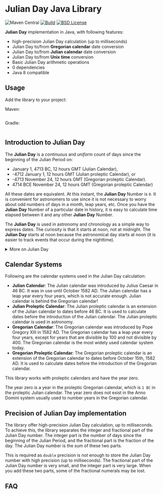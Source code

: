 # Julian Day Java Library

![Maven Central](https://img.shields.io/maven-central/v/org.jodd/jodd-julian-day)
[![Build](https://github.com/igr/julian-day/actions/workflows/build.yml/badge.svg?branch=main)](https://github.com/igr/julian-day/actions/workflows/build.yml)
[![BSD License](https://img.shields.io/badge/license-BSD--2--Clause-blue.svg)](https://github.com/oblac/jodd-util/blob/master/LICENSE)


**Julian Day** implementation in Java, with following features:

+ high-precision Julian Day calculation (up to milliseconds)
+ Julian Day to/from **Gregorian calendar** date conversion
+ Julian Day to/from **Julian calendar** date conversion
+ Julian Day to/from **Unix time** conversion
+ Basic Julian Day arithmetic operations
+ 0 dependencies
+ Java 8 compatible

## Usage

Add the library to your project:

Maven:

```xml

```

Gradle:

```groovy

```


## Introduction to Julian Day

The **Julian Day** is a _continuous_ and _uniform_ count of days since the beginning of the Julian Period on:

+ January 1, 4713 BC, 12 hours GMT (Julian Calendar),
+ -4712 January 1, 12 hours GMT (Julian proleptic Calendar), or
+ -4713 November 24, 12 hours GMT (Gregorian proleptic Calendar).
+ 4714 BCE November 24, 12 hours GMT (Gregorian proleptic Calendar)

All these dates are equivalent. At this instant, the **Julian Day** Number is `0`. It is convenient for astronomers to use since it is not necessary to worry about odd numbers of days in a month, leap years, etc. Once you have the **Julian Day** Number of a particular date in history, it is easy to calculate time elapsed between it and any other **Julian Day** Number.

The **Julian Day** is used in astronomy and chronology as a simple way to express dates. The curiosity is that it starts at noon, not at midnight. The **Julian Day** starts at noon because the astronomical day starts at noon (it is easier to track events that occur during the nighttime).

<details>
<summary>More on Julian Day</summary>

## History

**Julian Day** is invented in the 16th century by _Josephus Justus Scaliger_, a French scholar, who wanted to find a simple method to track astronomical events.

Although the term "Julian Calendar" derives from the name of Julius Caesar, the term "Julian day number" probably does not. Most say that this system was named, not after Julius Caesar, but after its inventor's father, Julius Caesar Scaliger. Perhaps it was simply named after the Julian Calendar.

## Astronomical System

Little mention seems to be made whether Joseph Scaliger regarded `-4712-01-01 J` as day `0` or as day `1` in the first Julian period. Astronomers adopted this system and adapted it to their own purposes, and they took noon GMT `-4712-01-01` as their **zero** point.

For astronomers a day begins at noon and runs until the next noon (so that the nighttime falls conveniently within one "day"). Thus, they defined the Julian day number of a day as the number of days (or part of a day) elapsed since noon GMT (or more exactly, UTC) on January 1st, 4713 B.C., in the Proleptic Julian Calendar. Thus, the Julian day number of noon GMT on `-4712-01-01 (Julian)`, or more casually, the Julian day number of `-4712-01-01` itself, is `0`.

(Note that `4713 B.C.` is the year `-4712` according to the astronomical year numbering.) The Julian day number of `1996-03-31` is `2,450,174`, meaning that on `1996-03-31` `2,450,174` days had elapsed since `-4712-01-01` (or more exactly, that at noon on `1996-03-31` `2,450,174` days had elapsed since noon on `-4712-01-01`).

Scaliger preceded the astronomers in introducing the notion of decimal times, designating midnight as `.00`, `6 a.m.` as `.25`, midday as `.50` and `6 p.m.` as `.75`, thus allowing easier calculation involving dates and times. Astronomers, as noted above, preferred to use `.00` to mean midday and `.50` to mean midnight.


## Modified Julian Day Number

This was not to the liking of all scholars using the Julian day number system, in particular, historians. For chronologists who start "days" at midnight, the zero point for the Julian day number system is `00:00` at the start of `-4712-01-01 J`, and this is day `0`. This means that `2000-01-01 G` is `2,451,545 JD`.

Since most days within about 150 years of the present have Julian day numbers beginning with "`24`", Julian day numbers within this 300-odd-year period can be abbreviated. In 1975 the convention of the modified Julian day number was adopted:

+ Given a Julian day number JD, the **modified Julian day** number MJD is defined as MJD = JD - 2,400,000.5. This has two purposes:

1. Days begin at midnight rather than noon.
2. For dates in the period from 1859 to about 2130 only five digits need to be used to specify the date rather than seven.

`MJD 0` thus corresponds to `JD 2,400,000.5`, which is twelve hours after noon on `JD 2,400,000 = 1858-11-16`. Thus `MJD 0` designates the midnight of November 16th/17th, 1858, so day `0` in the system of modified Julian day numbers is the day `1858-11-17`.

## Links

+ [Julian Day - Wikipedia](https://en.wikipedia.org/wiki/Julian_day)
+ [Julian Day Calculator](https://www.fourmilab.ch/documents/calendar/)
+ [JD Converter @ Nasa JPL](https://ssd.jpl.nasa.gov/tools/jdc/#/jd)

</details>

## Calendar Systems

Following are the calendar systems used in the Julian Day calculation:

+ **Julian Calendar**: The Julian calendar was introduced by Julius Caesar in 46 BC. It was in use until October 1582 AD. The Julian calendar has a leap year every four years, which is not accurate enough. Julian calendar is behind the Gregorian calendar!
+ **Julian Proleptic Calendar**: The Julian proleptic calendar is an extension of the Julian calendar to dates before 46 BC. It is used to calculate dates before the introduction of the Julian calendar. The Julian proleptic calendar is used in astronomy.
+ **Gregorian Calendar**: The Gregorian calendar was introduced by Pope Gregory XIII in 1582 AD. The Gregorian calendar has a leap year every four years, except for years that are divisible by 100 and not divisible by 400. The Gregorian calendar is the most widely used calendar system today.
+ **Gregorian Proleptic Calendar**: The Gregorian proleptic calendar is an extension of the Gregorian calendar to dates before October 15th, 1582 AD. It is used to calculate dates before the introduction of the Gregorian calendar.

This library works with proleptic calendars and have the year zero.

The year zero is a year in the proleptic Gregorian calendar, which is `1 BC` in the proleptic Julian calendar. The year zero does not exist in the Anno Domini system usually used to number years in the Gregorian calendar.

## Precision of Julian Day implementation

The library offer high-precision Julian Day calculation, up to milliseconds. To achieve this, the library separates the integer and fractional part of the Julian Day number. The integer part is the number of days since the beginning of the Julian Period, and the fractional part is the fraction of the day. The Julian Day number is the sum of these two parts.

This is required as `double` precision is not enough to store the Julian Day number with high precision (up to milliseconds). The fractional part of the Julian Day number is very small, and the integer part is very large. When you add these two parts, some of the fractional numerals may be lost.


## FAQ
